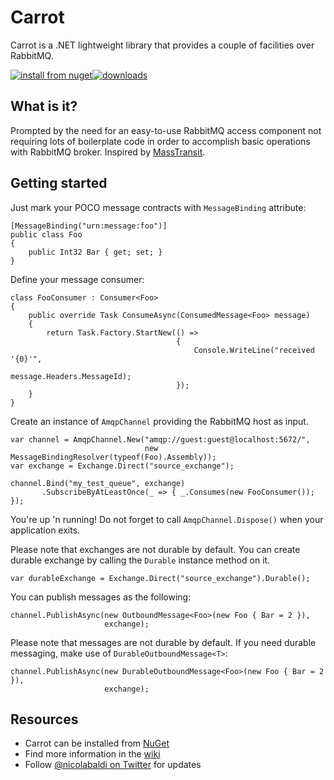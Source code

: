 # Carrot

Carrot is a .NET lightweight library that provides a couple of facilities over RabbitMQ.

[![install from nuget](https://img.shields.io/nuget/v/Carrot.svg?style=flat-square)](https://www.nuget.org/packages/Carrot)[![downloads](http://img.shields.io/nuget/dt/Carrot.svg?style=flat-square)](https://www.nuget.org/packages/Carrot)

## What is it? ##

Prompted by the need for an easy-to-use RabbitMQ access component not requiring lots of boilerplate code in order to accomplish basic operations with RabbitMQ broker.
Inspired by [MassTransit](https://github.com/MassTransit/MassTransit "MassTransit").

## Getting started ##

Just mark your POCO message contracts with `MessageBinding` attribute:

    [MessageBinding("urn:message:foo")]
    public class Foo
    {
        public Int32 Bar { get; set; }
    }

Define your message consumer:

    class FooConsumer : Consumer<Foo>
    {
        public override Task ConsumeAsync(ConsumedMessage<Foo> message)
        {
            return Task.Factory.StartNew(() =>
                                         {
                                             Console.WriteLine("received '{0}'",
                                                               message.Headers.MessageId);
                                         });
        }
    }

Create an instance of `AmqpChannel` providing the RabbitMQ host as input.

	var channel = AmqpChannel.New("amqp://guest:guest@localhost:5672/",
                                  new MessageBindingResolver(typeof(Foo).Assembly));
    var exchange = Exchange.Direct("source_exchange");

    channel.Bind("my_test_queue", exchange)
           .SubscribeByAtLeastOnce(_ => { _.Consumes(new FooConsumer()); });

You're up 'n running! Do not forget to call `AmqpChannel.Dispose()` when your application exits.

Please note that exchanges are not durable by default.
You can create durable exchange by calling the `Durable` instance method on it.

    var durableExchange = Exchange.Direct("source_exchange").Durable();

You can publish messages as the following:

    channel.PublishAsync(new OutboundMessage<Foo>(new Foo { Bar = 2 }),
                         exchange);

Please note that messages are not durable by default.
If you need durable messaging, make use of `DurableOutboundMessage<T>`:

    channel.PublishAsync(new DurableOutboundMessage<Foo>(new Foo { Bar = 2 }),
                         exchange);

## Resources ##

- Carrot can be installed from [NuGet](https://www.nuget.org/packages/Carrot "Carrot")
- Find more information in the [wiki](https://github.com/naighes/Carrot/wiki "Carrot wiki")
- Follow [@nicolabaldi on Twitter](https://twitter.com/nicolabaldi "@nicolabaldi") for updates